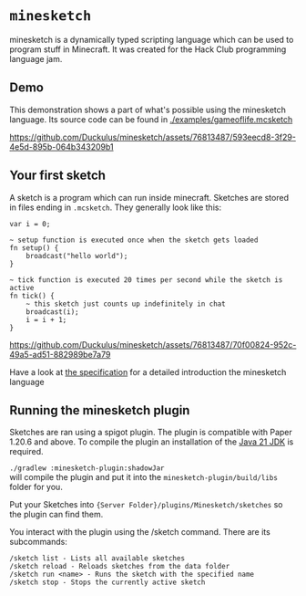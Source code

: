 # `minesketch`

minesketch is a dynamically typed scripting language which can be used to program stuff in
Minecraft.
It was created for the Hack Club programming language jam.

## Demo

This demonstration shows a part of what's possible using the minesketch language. Its source code
can
be found in [./examples/gameoflife.mcsketch](./examples/gameoflife.mcsketch)

https://github.com/Duckulus/minesketch/assets/76813487/593eecd8-3f29-4e5d-895b-064b343209b1

## Your first sketch

A sketch is a program which can run inside minecraft. Sketches are stored in files ending
in `.mcsketch`.
They generally look like this:

```
var i = 0;

~ setup function is executed once when the sketch gets loaded
fn setup() {
	broadcast("hello world");
}

~ tick function is executed 20 times per second while the sketch is active
fn tick() {
    ~ this sketch just counts up indefinitely in chat
    broadcast(i);
    i = i + 1;
}
```

https://github.com/Duckulus/minesketch/assets/76813487/70f00824-952c-49a5-ad51-882989be7a79

Have a look at [the specification](./docs/spec.md) for a detailed introduction the minesketch
language

## Running the minesketch plugin

Sketches are ran using a spigot plugin. The plugin is compatible with Paper 1.20.6 and above. To
compile the plugin an installation of
the [Java 21 JDK](https://adoptium.net/de/temurin/releases/?os=any&package=jdk&version=21&arch=x64)
is required.

``./gradlew :minesketch-plugin:shadowJar`` \
will compile the plugin and put it into the `minesketch-plugin/build/libs` folder for you.

Put your Sketches into `{Server Folder}/plugins/Minesketch/sketches` so the plugin can find them.

You interact with the plugin using the /sketch command. There are its subcommands:

```
/sketch list - Lists all available sketches
/sketch reload - Reloads sketches from the data folder
/sketch run <name> - Runs the sketch with the specified name
/sketch stop - Stops the currently active sketch
```
